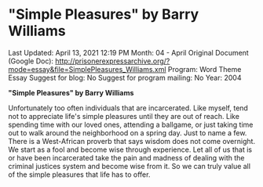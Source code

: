 # "Simple Pleasures" by Barry Williams

Last Updated: April 13, 2021 12:19 PM
Month: 04 - April
Original Document (Google Doc): http://prisonerexpressarchive.org/?mode=essay&file=SimplePleasures_Williams.xml
Program: Word Theme Essay
Suggest for blog: No
Suggest for program mailing: No
Year: 2004

**"Simple Pleasures" by Barry Williams**

Unfortunately too often individuals that are incarcerated. Like myself, tend not to appreciate life's simple pleasures until they are out of reach. Like spending time with our loved ones, attending a ballgame, or just taking time out to walk around the neighborhood on a spring day. Just to name a few. There is a West-African proverb that says wisdom does not come overnight. We start as a fool and become wise through experience. Let all of us that is or have been incarcerated take the pain and madness of dealing with the criminal justices system and become wise from it. So we can truly value all of the simple pleasures that life has to offer.
